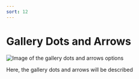 ```yaml
---
sort: 12
---
```


# Gallery Dots and Arrows

![Image of the gallery dots and arrows options](https://raw.githubusercontent.com/pinkpigeondocs/Pink-Pigeon-Documentation/master/docs/6_Modules/images/.png)

Here, the gallery dots and arrows will be described



